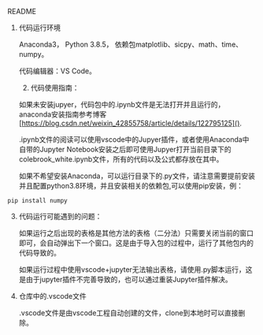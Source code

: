 README

1. 代码运行环境

   Anaconda3， Python 3.8.5， 依赖包matplotlib、sicpy、math、time、numpy。

   代码编辑器：VS Code。

   2. 代码使用指南：

   如果未安装jupyer，代码包中的.ipynb文件是无法打开并且运行的，anaconda安装指南参考博客[https://blog.csdn.net/weixin_42855758/article/details/122795125]().

   .ipynb文件的阅读可以使用vscode中的Jupyer插件，或者使用Anaconda中自带的Jupyter Notebook安装之后即可使用Jupyer打开当前目录下的colebrook_white.ipynb文件，所有的代码以及公式都存放在其中。

   如果不希望安装Anaconda，可以运行目录下的.py文件，请注意需要提前安装并且配置python3.8环境，并且安装相关的依赖包,可以使用pip安装，例：

```
pip install numpy
```

3. 代码运行可能遇到的问题：

   如果运行之后出现的表格是其他方法的表格（二分法）只需要关闭当前的窗口即可，会自动弹出下一个窗口。这是由于导入包的过程中，运行了其他包内的代码导致的。

   如果运行过程中使用vscode+jupyter无法输出表格，请使用.py脚本运行，这是由于jupyter插件不完善导致的，也可以通过重装Jupyter插件解决。
4. 仓库中的.vscode文件

   .vscode文件是由vscode工程自动创建的文件，clone到本地时可以直接删除。
